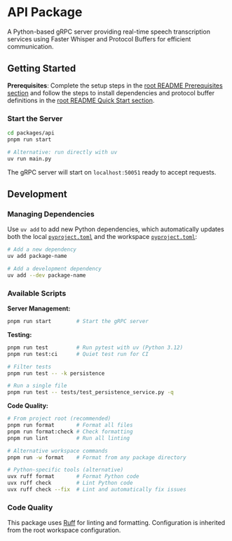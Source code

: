 # API Package

A Python-based gRPC server providing real-time speech transcription services using Faster Whisper and Protocol Buffers for efficient communication.

## Getting Started
**Prerequisites**: Complete the setup steps in the [root README Prerequisites section](https://github.com/Memory-Experience/momento/blob/main/README.md#prerequisites) and follow the steps to install dependencies and protocol buffer definitions in the [root README Quick Start section](https://github.com/Memory-Experience/momento/blob/main/README.md#quick-start).

### Start the Server

```bash
cd packages/api
pnpm run start

# Alternative: run directly with uv
uv run main.py
```

The gRPC server will start on `localhost:50051` ready to accept requests.

## Development

### Managing Dependencies

Use `uv add` to add new Python dependencies, which automatically updates both the local [`pyproject.toml`](https://github.com/Memory-Experience/momento/blob/main/packages/api/pyproject.toml) and the workspace [`pyproject.toml`](https://github.com/Memory-Experience/momento/blob/main/pyproject.toml):

```bash
# Add a new dependency
uv add package-name

# Add a development dependency
uv add --dev package-name
```

### Available Scripts

**Server Management:**

```bash
pnpm run start        # Start the gRPC server
```

**Testing:**

```bash
pnpm run test         # Run pytest with uv (Python 3.12)
pnpm run test:ci      # Quiet test run for CI

# Filter tests
pnpm run test -- -k persistence

# Run a single file
pnpm run test -- tests/test_persistence_service.py -q
```

**Code Quality:**

```bash
# From project root (recommended)
pnpm run format       # Format all files
pnpm run format:check # Check formatting
pnpm run lint         # Run all linting

# Alternative workspace commands
pnpm run -w format    # Format from any package directory

# Python-specific tools (alternative)
uvx ruff format       # Format Python code
uvx ruff check        # Lint Python code
uvx ruff check --fix  # Lint and automatically fix issues
```

### Code Quality

This package uses [Ruff](https://docs.astral.sh/ruff/) for linting and formatting. Configuration is inherited from the root workspace configuration.
